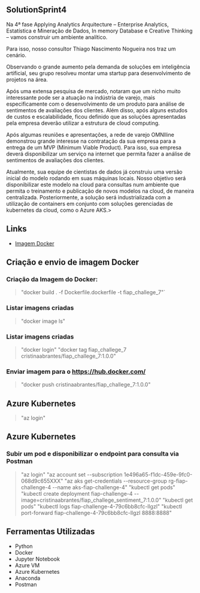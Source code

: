 ## SolutionSprint4
    

<p>Na 4ª fase Applying Analytics Arquitecture – Enterprise Analytics, Estatística e Mineração de Dados, In memory Database e Creative Thinking – vamos construir um ambiente analítico. 

Para isso, nosso consultor Thiago Nascimento Nogueira nos traz um cenário.

Observando o grande aumento pela demanda de soluções em inteligência artificial, seu grupo resolveu montar uma startup para desenvolvimento de projetos na área.

Após uma extensa pesquisa de mercado, notaram que um nicho muito interessante pode ser a atuação na indústria de varejo, mais especificamente com o desenvolvimento de um produto para análise de sentimentos de avaliações dos clientes. Além disso, após alguns estudos de custos e escalabilidade, ficou definido que as soluções apresentadas pela empresa deverão utilizar a estrutura de cloud computing.

Após algumas reuniões e apresentações, a rede de varejo OMNIline demonstrou grande interesse na contratação da sua empresa para a entrega de um MVP (Minimum Viable Product). Para isso, sua empresa deverá disponibilizar um serviço na internet que permita fazer a análise de sentimentos de avaliações dos clientes.

Atualmente, sua equipe de cientistas de dados já construiu uma versão inicial do modelo rodando em suas máquinas locais. Nosso objetivo será disponibilizar este modelo na cloud para consultas num ambiente que permita o treinamento e publicação de novos modelos na cloud, de maneira centralizada. Posteriormente, a solução será industrializada com a utilização de containers em conjunto com soluções gerenciadas de kubernetes da cloud, como o Azure AKS.></p>

## Links

- [Imagem Docker](https://hub.docker.com/repository/docker/cristinaabrantes/fiap_challege_7)

## Criação e envio de imagem Docker

### Criação da Imagem do Docker:
> "docker build . -f Dockerfile.dockerfile -t fiap_challege_7"`

### Listar imagens criadas
> "docker image ls"

### Listar imagens criadas
> "docker login"
> "docker tag fiap_challege_7 cristinaabrantes/fiap_challege_7:1.0.0"

### Enviar imagem para o https://hub.docker.com/
> "docker push cristinaabrantes/fiap_challege_7:1.0.0"

## Azure Kubernetes
> "az login"

## Azure Kubernetes

### Subir um pod e disponibilizar o endpoint para consulta via Postman
 
> "az login"
> "az account set --subscription 1e496a65-f1dc-459e-9fc0-068d9c655XXX"
> "az aks get-credentials --resource-group rg-fiap-challenge-4 --name aks-fiap-challenge-4"
> "kubectl get pods"
> "kubectl create deployment fiap-challenge-4 --image=cristinaabrantes/fiap_challege_sentiment_7:1.0.0"
> "kubectl get pods"
> "kubectl logs fiap-challenge-4-79c6bb8cfc-llgzl"
> "kubectl port-forward fiap-challenge-4-79c6bb8cfc-llgzl 8888:8888"

 
## Ferramentas Utilizadas 
 
- Python
- Docker
- Jupyter Notebook
- Azure VM
- Azure Kubernetes
- Anaconda
- Postman
